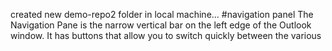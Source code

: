 created new demo-repo2 folder in local machine...
#navigation panel
The Navigation Pane is the narrow vertical bar on the left edge of the Outlook window. It has buttons that allow you to switch quickly between the various 
